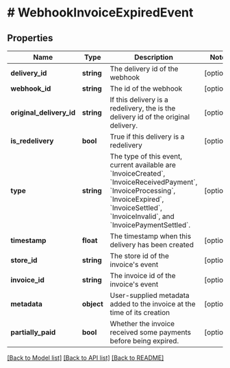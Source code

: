 # # WebhookInvoiceExpiredEvent

## Properties

Name | Type | Description | Notes
------------ | ------------- | ------------- | -------------
**delivery_id** | **string** | The delivery id of the webhook | [optional]
**webhook_id** | **string** | The id of the webhook | [optional]
**original_delivery_id** | **string** | If this delivery is a redelivery, the is the delivery id of the original delivery. | [optional]
**is_redelivery** | **bool** | True if this delivery is a redelivery | [optional]
**type** | **string** | The type of this event, current available are &#x60;InvoiceCreated&#x60;, &#x60;InvoiceReceivedPayment&#x60;, &#x60;InvoiceProcessing&#x60;, &#x60;InvoiceExpired&#x60;, &#x60;InvoiceSettled&#x60;, &#x60;InvoiceInvalid&#x60;, and &#x60;InvoicePaymentSettled&#x60;. | [optional]
**timestamp** | **float** | The timestamp when this delivery has been created | [optional]
**store_id** | **string** | The store id of the invoice&#39;s event | [optional]
**invoice_id** | **string** | The invoice id of the invoice&#39;s event | [optional]
**metadata** | **object** | User-supplied metadata added to the invoice at the time of its creation | [optional]
**partially_paid** | **bool** | Whether the invoice received some payments before being expired. | [optional]

[[Back to Model list]](../../README.md#models) [[Back to API list]](../../README.md#endpoints) [[Back to README]](../../README.md)
